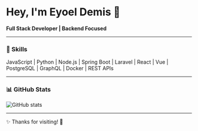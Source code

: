 # Hey, I'm Eyoel Demis 👋

**Full Stack Developer | Backend Focused**

---

### 🚀 Skills  
JavaScript | Python | Node.js | Spring Boot | Laravel | React | Vue | PostgreSQL | GraphQL | Docker | REST APIs

---

### 📊 GitHub Stats  
![GitHub stats](https://github-readme-stats.vercel.app/api?username=babchulo1048&show_icons=true&count_private=true&theme=radical)

---

✨ Thanks for visiting! 🚀  
